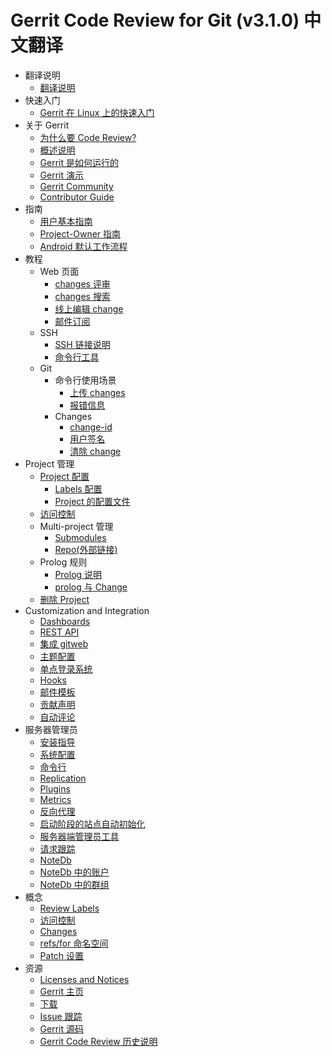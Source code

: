 # Gerrit Code Review for Git (v3.1.0) 中文翻译

* 翻译说明
    * [翻译说明](README.md)
* 快速入门
    * [Gerrit 在 Linux 上的快速入门](linux-quickstart.md)
* 关于 Gerrit
    * [为什么要 Code Review?](intro-rockstar.md)
    * [概述说明](intro-quick.md)
    * [Gerrit 是如何运行的](intro-how-gerrit-works.md)
    * [Gerrit 演示](intro-gerrit-walkthrough.md)
    * [Gerrit Community](dev-community.md)
    * [Contributor Guide](dev-contributing..md)
* 指南
    * [用户基本指南](intro-user.md)
    * [Project-Owner 指南](intro-project-owner.md)
    * [Android 默认工作流程](Default-Android-Workflow.md)
* 教程
    * Web 页面
        * [changes 评审](user-review-ui.md)
        * [changes 搜索](user-search.md)
        * [线上编辑 change](user-inline-edit.md)
        * [邮件订阅](user-notify.md)
    * SSH
        * [SSH 链接说明](user-upload.md)
        * [命令行工具](cmd-index.md)
    * Git
        * 命令行使用场景
            * [上传 changes](user-upload.md)
            * [报错信息](error-messages.md)
        * Changes
            * [change-id](user-changeid.md)
            * [用户签名](user-signedoffby.md)
            * [清除 change](user-change-cleanup.md)
* Project 管理
    * [Project 配置](project-configuration.md)
        * [Labels 配置](config-labels.md)
        * [Project 的配置文件](config-project-config.md)
    * [访问控制](access-control.md)
    * Multi-project 管理
        * [Submodules](user-submodules.md)
        * [Repo(外部链接)](https://source.android.com/source/using-repo.html)
    * Prolog 规则
        * [Prolog 说明](prolog-cookbook.md)
        * [prolog 与 Change](prolog-change-facts.md)
    * [删除 Project](intro-project-owner.md)
* Customization and Integration
    * [Dashboards](user-dashboards.md)
    * [REST API](rest-api.md)
    * [集成 gitweb](config-gitweb.md)
    * [主题配置](config-themes.md)
    * [单点登录系统](config-sso.md)
    * [Hooks](config-hooks.md)
    * [邮件模板](config-mail.md)
    * [贡献声明](config-cla.md)
    * [自动评论](config-robot-comments.md)
* 服务器管理员
    * [安装指导](install.md)
    * [系统配置](config-gerrit.md)
    * [命令行](cmd-index.md)
    * [Replication](aaaaaa.md)
    * [Plugins](config-plugins.md)
    * [Metrics](metrics.md)
    * [反向代理](config-reverseproxy.md)
    * [启动阶段的站点自动初始化](config-auto-site-initialization.md)
    * [服务器端管理员工具](pgm-index.md)
    * [请求跟踪](user-request-tracing.md)
    * [NoteDb](note-db.md)
    * [NoteDb 中的账户](config-accounts.md)
    * [NoteDb 中的群组](config-groups.md)
* 概念
    * [Review Labels](config-labels.md)
    * [访问控制](access-control.md)
    * [Changes](concept-changes.md)
    * [refs/for 命名空间](concept-refs-for-namespace.md)
    * [Patch 设置](concept-patch-set.md)
* 资源
    * [Licenses and Notices](licenses.md)
    * [Gerrit 主页](https://www.gerritcodereview.com)
    * [下载](https://gerrit-releases.storage.googleapis.com/index.html)
    * [Issue 跟踪](https://bugs.chromium.org/p/gerrit/issues/list)
    * [Gerrit 源码](https://gerrit.googlesource.com/gerrit)
    * [Gerrit Code Review 历史说明](https://www.gerritcodereview.com/about.html)
